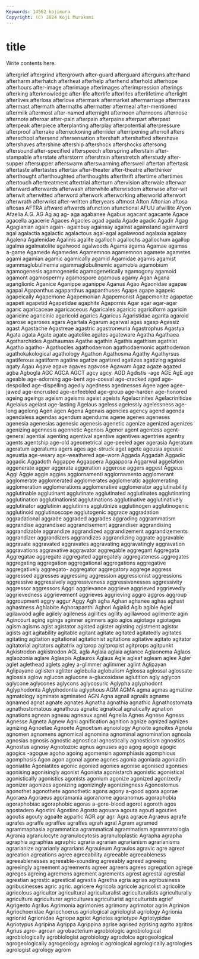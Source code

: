 ```yaml
---
Keywords: 14562 kojimura
Copyright: (C) 2024 Koji Murakami
---
```


# title

Write contents here.



 aftergrief aftergrind aftergrowth after-guard afterguard afterguns afterhand afterharm afterhatch
afterheat afterhelp afterhend afterhold afterhope afterhours after-image afterimage afterimages afterimpression
afterings afterking afterknowledge after-life afterlife afterlifes afterlifetime afterlight afterlives afterloss
afterlove aftermark aftermarket aftermarriage aftermass aftermast aftermath aftermaths aftermatter aftermeal
after-mentioned aftermilk aftermost after-named afternight afternoon afternoons afternose afternote afteroar
after-pain afterpain afterpains afterpart afterpast afterpeak afterpiece afterplanting afterplay afterpotential
afterpressure afterproof afterrake afterreckoning afterrider afterripening afterroll afters afterschool aftersend
aftersensation aftershaft aftershafted aftershave aftershaves aftershine aftership aftershock aftershocks aftersong
aftersound after-specified afterspeech afterspring afterstain after-stampable afterstate afterstorm afterstrain afterstretch
afterstudy after-supper aftersupper afterswarm afterswarming afterswell aftertan aftertask aftertaste aftertastes
aftertax after-theater after-theatre afterthinker afterthought afterthoughted afterthoughts afterthrift aftertime aftertimes
aftertouch aftertreatment aftertrial afterturn aftervision afterwale afterwar afterward afterwards afterwash
afterwhile afterwisdom afterwise after-wit afterwit afterwitted afterword afterwork afterworking afterworld
afterwort afterwrath afterwrist after-written afteryears aftmost Afton Aftonian aftosa aftosas
AFTRA aftward aftwards afunction afunctional AFUU afwillite Afyon Afzelia A.G.
AG Ag ag ag- aga agabanee Agabus agacant agacante Agace
agacella agacerie Agaces Agacles agad agada Agade agadic Agadir Agag
Agagianian again again- againbuy againsay against againstand againward agal agalactia
agalactic agalactous agal-agal agalawood agalaxia agalaxy Agalena Agalenidae Agalinis agalite
agalloch agallochs agallochum agallop agalma agalmatolite agalwood agalwoods Agama agama
Agamae agamas a-game Agamede Agamedes Agamemnon agamemnon agamete agametes agami
agamian agamic agamically agamid Agamidae agamis agamist agammaglobulinemia agammaglobulinemic agamobia
agamobium agamogenesis agamogenetic agamogenetically agamogony agamoid agamont agamospermy agamospore agamous
agamy Agan Agana aganglionic Aganice Aganippe aganippe Aganus Agao Agaonidae
agapae agapai Agapanthus agapanthus agapanthuses Agape agape agapeic agapeically Agapemone
Agapemonian Agapemonist Agapemonite agapetae agapeti agapetid Agapetidae agaphite Agapornis Agar
agar agar-agar agaric agaricaceae agaricaceous Agaricales agaricic agariciform agaricin agaricine
agaricinic agaricoid agarics Agaricus Agaristidae agarita agaroid agarose agaroses agars
Agartala Agarum agarwal agas agasp Agassiz agast Agastache Agastreae agastric
agastroneuria Agastrophus Agastya Agata agata Agate agate agatelike agates agateware
Agatha Agathaea Agatharchides Agathaumas Agathe agathin Agathis agathism agathist Agatho
agatho- Agathocles agathodaemon agathodaemonic agathodemon agathokakological agathology Agathon Agathosma Agathy
Agathyrsus agatiferous agatiform agatine agatize agatized agatizes agatizing agatoid agaty
Agau Agave agave agaves agavose Agawam Agaz agaze agazed agba
Agbogla AGC AGCA AGCT agcy agcy. AGD Agdistis -age AGE
AgE age ageable age-adorning age-bent age-coeval age-cracked aged age-despoiled age-dispelling
agedly agedness agednesses Agee agee agee-jawed age-encrusted age-enfeebled age-group age-harden
age-honored ageing ageings ageism ageisms ageist ageists Agelacrinites Agelacrinitidae Agelaius
agelast age-lasting Agelaus ageless agelessly agelessness age-long agelong Agen agen
Agena Agenais agencies agency agend agenda agendaless agendas agendum agendums
agene agenes ageneses agenesia agenesias agenesic agenesis agenetic agenize agenized
agenizes agenizing agennesis agennetic Agenois Agenor agent agentess agent-general agential
agenting agentival agentive agentives agentries agentry agents agentship age-old ageometrical
age-peeled ager agerasia Ageratum ageratum ageratums agers ages age-struck aget
agete ageusia ageusic ageustia age-weary age-weathered age-worn Aggada Aggadah Aggadic
aggadic Aggadoth Aggappe Aggappera Aggappora Aggarwal aggelation aggenerate agger aggerate
aggeration aggerose aggers aggest Aggeus Aggi Aggie aggie aggies aggiornamenti
aggiornamento agglomerant agglomerate agglomerated agglomerates agglomeratic agglomerating agglomeration agglomerations agglomerative
agglomerator agglutinability agglutinable agglutinant agglutinate agglutinated agglutinates agglutinating agglutination agglutinationist
agglutinations agglutinative agglutinatively agglutinator agglutinin agglutinins agglutinize agglutinogen agglutinogenic agglutinoid
agglutinoscope agglutogenic aggrace aggradation aggradational aggrade aggraded aggrades aggrading aggrammatism
aggrandise aggrandised aggrandisement aggrandiser aggrandising aggrandizable aggrandize aggrandized aggrandizement aggrandizements
aggrandizer aggrandizers aggrandizes aggrandizing aggrate aggravable aggravate aggravated aggravates aggravating
aggravatingly aggravation aggravations aggravative aggravator aggregable aggregant Aggregata Aggregatae aggregate
aggregated aggregately aggregateness aggregates aggregating aggregation aggregational aggregations aggregative aggregatively
aggregato- aggregator aggregatory aggrege aggress aggressed aggresses aggressing aggression aggressionist
aggressions aggressive aggressively aggressiveness aggressivenesses aggressivity aggressor aggressors Aggri aggrievance
aggrieve aggrieved aggrievedly aggrievedness aggrievement aggrieves aggrieving aggro aggros aggroup
aggroupment aggry aggur Aggy Agh agha Aghan aghanee aghas aghast
aghastness Aghlabite Aghorapanthi Aghori Agialid Agib agible Agiel agilawood agile
agilely agileness agilities agility agillawood agilmente agin Agincourt aging agings
aginner aginners agio agios agiotage agiotages agism agisms agist agistator
agisted agister agisting agistment agistor agists agit agitability agitable agitant
agitate agitated agitatedly agitates agitating agitation agitational agitationist agitations agitative
agitato agitator agitatorial agitators agitatrix agitprop agitpropist agitprops agitpunkt Agkistrodon
agkistrodon AGL agla Aglaia aglaia aglance Aglaonema Aglaos aglaozonia aglare
Aglaspis Aglauros Aglaus Agle agleaf agleam aglee Agler aglet aglethead
aglets agley a-glimmer aglimmer aglint Aglipayan Aglipayano aglisten aglitter aglobulia
aglobulism Aglossa aglossal aglossate aglossia aglow aglucon aglucone a-glucosidase aglutition
agly aglycon aglycone aglycones aglycons aglycosuric Aglypha aglyphodont Aglyphodonta Aglyphodontia
aglyphous AGM AGMA agma agmas agmatine agmatology agminate agminated AGN
Agna agnail agnails agname agnamed agnat agnate agnates Agnatha agnathia
agnathic Agnathostomata agnathostomatous agnathous agnatic agnatical agnatically agnation agnations agnean
agneau agneaux agnel Agnella Agnes Agnese Agness Agnesse Agneta Agnew
Agni agnification agnition agnize agnized agnizes agnizing Agnoetae Agnoete Agnoetism
agnoiology Agnoite agnoites Agnola agnomen agnomens agnomical agnomina agnominal agnomination
agnosia agnosias agnosis agnostic agnostical agnostically agnosticism agnostics Agnostus agnosy
Agnotozoic agnus agnuses ago agog agoge agogic agogics -agogue agoho
agoing agomensin agomphiasis agomphious agomphosis Agon agon agonal agone agones
agonia agoniada agoniadin agoniatite Agoniatites agonic agonied agonies agonise agonised
agonises agonising agonisingly agonist Agonista agonistarch agonistic agonistical agonistically agonistics
agonists agonium agonize agonized agonizedly agonizer agonizes agonizing agonizingly agonizingness
Agonostomus agonothet agonothete agonothetic agons agony a-good agora agorae Agoraea
Agoraeus agoramania agoranome agoranomus agoraphobia agoraphobiac agoraphobic agoras a-gore-blood agorot
agoroth agos agostadero Agostini Agostino Agosto agouara agouta agouti agouties
agoutis agouty agpaite agpaitic AGR agr agr. Agra agrace Agraeus
agrafe agrafes agraffe agraffee agraffes agrah agral Agram agramed agrammaphasia
agrammatica agrammatical agrammatism agrammatologia Agrania agranulocyte agranulocytosis agranuloplastic Agrapha agrapha
agraphia agraphias agraphic agraria agrarian agrarianism agrarianisms agrarianize agrarianly agrarians
Agrauleum Agraulos agravic agre agreat agreation agreations agree agreeability agreeable
agreeableness agreeablenesses agreeable-sounding agreeably agreed agreeing agreeingly agreement agreements agreer
agreers agrees agregation agrege agreges agreing agremens agrement agrements agrest
agrestal agrestial agrestian agrestic agrestical agrestis Agretha agria agrias agribusiness
agribusinesses agric agric. agricere Agricola agricole agricolist agricolite agricolous agricultor
agricultural agriculturalist agriculturalists agriculturally agriculture agriculturer agricultures agriculturist agriculturists agrief
Agrigento Agrilus Agrimonia agrimonies agrimony agrimotor agrin Agrinion Agriochoeridae Agriochoerus
agriological agriologist agriology Agrionia agrionid Agrionidae Agriope agriot Agriotes agriotype
Agriotypidae Agriotypus Agripina Agrippa Agrippina agrise agrised agrising agrito agritos
Agrius agro- agroan agrobacterium agrobiologic agrobiological agrobiologically agrobiologist agrobiology agrodolce
agrogeological agrogeologically agrogeology agrologic agrological agrologically agrologies agrologist agrology agrom
